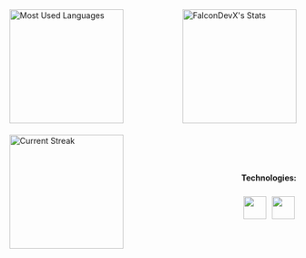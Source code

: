 <div style="display: flex; justify-content: space-between; align-items: center;">
  <img src="https://github-readme-stats.vercel.app/api/top-langs/?username=FalconDevX&theme=tokyonight&show_icons=true&hide_border=true&layout=compact" alt="Most Used Languages" style="height: 200px;"/>
  <img src="https://github-readme-stats.vercel.app/api?username=FalconDevX&theme=tokyonight&show_icons=true&hide_border=true&count_private=true" alt="FalconDevX's Stats" style="height: 200px;"/> 
</div>

<div style="display: flex; justify-content: space-between; margin-top: 20px; align-items: center;">
    <img src="https://github-readme-streak-stats.herokuapp.com/?user=FalconDevX&theme=tokyonight&hide_border=true" alt="Current Streak" style="height: 200px;"/>
    <!-- Technologies section aligned to the right, next to the image -->
    <div style="display: flex; flex-direction: column; align-items: center; gap: 10px;">
        <p><strong>Technologies:</strong></p>
        <div style="display: flex; gap: 10px;">
            <a href="https://skillicons.dev">
                <img src="https://skillicons.dev/icons?i=dotnet,cpp,c,python&theme=dark" style="height: 40px;"/>
            </a>
            <a href="https://skillicons.dev">
                <img src="https://skillicons.dev/icons?i=js,react,html,css&theme=dark" style="height: 40px;"/>
            </a>
        </div>
    </div>
</div>
